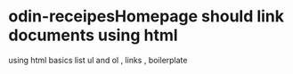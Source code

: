 # odin-receipesHomepage should link documents using html
using html basics
list ul and ol , links , boilerplate

